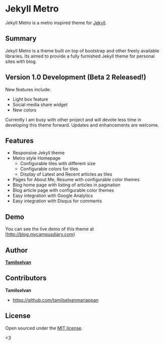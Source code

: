 # Jekyll Metro

Jekyll Metro is a metro inspired theme for [Jekyll](http://jekyllrb.com).

## Summary

Jekyll Metro is a theme built on top of bootstrap and other freely available libraries. Its aimed to provide a fully furnished Jekyll theme for personal sites with blog. 

## Version 1.0 Development (Beta 2 Released!)

New features include:
- Light box feature
- Social media share widget
- New colors

Currently I am busy with other project and will devote less time in developing this theme forward. Updates and enhancements are welcome.


## Features

- Responsive Jekyll theme
- Metro style Homepage
  - Configurable tiles with different size
  - Configurable colors for tiles
  - Display of Latest and Recent articles as tiles
- Pages for About Me, Resume with configurable color themes
- Blog home page with listing of articles in pagination
- Blog article page with configurable color themes
- Easy integration with Google Analytics
- Easy integration with Disqus for comments

## Demo

You can see the live demo of this theme at [http://blog.mycampusdiary.com)

## Author

**[Tamilselvan](http://www.mycampusdiary.com)**


## Contributors

**Tamilselvan**
- <https://github.com/tamilselvanmariappan>


## License

Open sourced under the [MIT license](LICENSE.md).

<3
